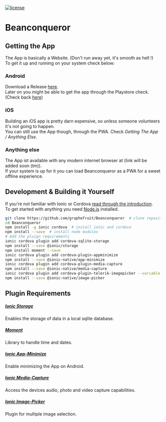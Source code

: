 [![license](https://img.shields.io/badge/license-GPL%203.0-brightgreen.svg)]()
# Beanconqueror
## Getting the App
The App is basically a Website. (Don't run away yet, it's smooth as hell !)  
To get it up and running on your system check below:
### Android
Download a Release [here](https://github.com/graphefruit/Beanconqueror/releases).  
Later on you might be able to get the app through the Playstore check. (Check back [here](https://github.com/graphefruit/Beanconqueror/issues/3))
### iOS
Building an iOS app is pretty darn expensive, so unless someone volunteers it's not going to happen.  
You can still use the App though, through the PWA. Check *Getting The App / Anything Else*.
### Anything else
The App ist available with any modern internet browser at (link will be added soon (tm)).  
If your system is up for it you can load Beanconqueror as a PWA for a sweet offline experience.

## Development & Building it Yourself

If you're not familiar with Ionic or Cordova [read through the introduction](http://ionicframework.com/docs/intro/installation/).  
To get started with anything you need [Node.js](https://nodejs.org/en/download/) installed.

```bash
git clone https://github.com/graphefruit/Beanconqueror  # clone repository
cd Beanconqueror
npm install -g ionic cordova  # install ionic and cordova
npm install --save  # install node modules
# Add the pluign requirements
ionic cordova plugin add cordova-sqlite-storage
npm install --save @ionic/storage
npm install moment --save
ionic cordova plugin add cordova-plugin-appminimize
npm install --save @ionic-native/app-minimize
ionic cordova plugin add cordova-plugin-media-capture
npm install --save @ionic-native/media-capture
ionic cordova plugin add cordova-plugin-telerik-imagepicker --variable PHOTO_LIBRARY_USAGE_DESCRIPTION="Bitte um Freigabe"
npm install --save @ionic-native/image-picker
```

## Plugin Requirements
##### [Ionic Storage](https://ionicframework.com/docs/storage/)
Enables the storage of data in a local sqlite database.

##### [Moment](https://stackoverflow.com/questions/39893257/using-moment-js-package-in-ionic-2-project)
Library to handle time and dates.

##### [Ionic App-Minimize](http://ionicframework.com/docs/native/app-minimize/)
Enable minimizing the App on Android.

##### [Ionic Media-Capture](http://ionicframework.com/docs/native/media-capture/)
Access the devices audio, photo and video capture capabilities.

##### [Ionic Image-Picker](http://ionicframework.com/docs/native/image-picker/)
Plugin for multiple image selection.

